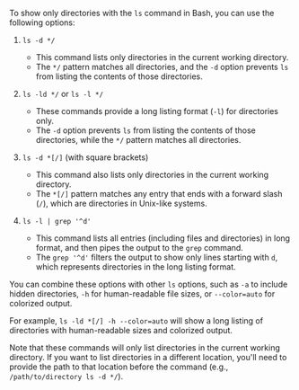 To show only directories with the `ls` command in Bash, you can use the following options:

1. `ls -d */`
   - This command lists only directories in the current working directory.
   - The `*/` pattern matches all directories, and the `-d` option prevents `ls` from listing the contents of those directories.

2. `ls -ld */` or `ls -l */`
   - These commands provide a long listing format (`-l`) for directories only.
   - The `-d` option prevents `ls` from listing the contents of those directories, while the `*/` pattern matches all directories.

3. `ls -d *[/]` (with square brackets)
   - This command also lists only directories in the current working directory.
   - The `*[/]` pattern matches any entry that ends with a forward slash (`/`), which are directories in Unix-like systems.

4. `ls -l | grep '^d'`
   - This command lists all entries (including files and directories) in long format, and then pipes the output to the `grep` command.
   - The `grep '^d'` filters the output to show only lines starting with `d`, which represents directories in the long listing format.

You can combine these options with other `ls` options, such as `-a` to include hidden directories, `-h` for human-readable file sizes, or `--color=auto` for colorized output.

For example, `ls -ld *[/] -h --color=auto` will show a long listing of directories with human-readable sizes and colorized output.

Note that these commands will only list directories in the current working directory. If you want to list directories in a different location, you'll need to provide the path to that location before the command (e.g., `/path/to/directory ls -d */`).

